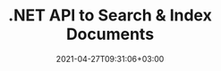 ---
############################# Static ############################
layout: "product"
date: 2021-04-27T09:31:06+03:00
draft: false

product: "Search"
product_tag: "search"
platform: ".NET"
platform_tag: "net"

############################# Head ############################
head_title: "C# .NET Text Search & Indexing API for Word Excel PDF Email HTML"
head_description: "C# .NET text searching API to smartly index & retrieve data from PDF, Microsoft Office Word, Excel, presentations, OneNote, Email, ZIP, EPUB & web files."

############################# Header ############################
title: ".NET API to Search & Index Documents"
description: "‎API to Index Data & Perform Text Search in all Popular Document Formats using .NET Applications."
button:
    enable: true

############################# SubMenu ############################
submenu:
    enable: true
    
    left:
        img_alt: "GroupDocs.Search for .NET"
        image: "https://www.groupdocs.cloud/templates/groupdocs/images/product-logos/groupdocs-search-net.png"
        product: "GroupDocs.Search"
        platform: ".NET"

    middle:
        button:
            # button loop
            - link: "#overview"
              text: "Overview"

            # button loop
            - link: "#features"
              text: "Features"

            # button loop
            - link: "#support"
              text: "Support"

            # button loop
            - link: "https://products.groupdocs.app/search"
              text: "Live Demo"

            # button loop
            - link: "https://purchase.groupdocs.com/pricing/search/net"
              text: "Pricing"

    right:
        link_download: "https://downloads.groupdocs.com/search"
        link_learn: "https://docs.groupdocs.com/search/net/"
        link_buy: "https://purchase.groupdocs.com"

############################# Overview ############################
overview:
    enable: true
    content: |
      GroupDocs.Search for .NET is a document and text search API for business applications developed in C#, ASP.NET and other .NET technologies. This .NET API supports basic to advanced search features, e.g., creation and merging of multiple indexes, searching through indexes using Simple, Boolean, Fuzzy, Regular Expression (regex) and other query types to fetch your required data, from files, documents and emails, through smart search. If you want to build a fast, reliable, smart and feature-rich search application for your end-users, supporting all popular file formats, GroupDocs.Search for .NET is all that you need.
    tabs:
      enable: true
      
      ## TAB ONE ##
      tab_one:
        description: |
          Following is an overview of GroupDocs.Search for .NET:
      
        left:
          enable: true
          icon: "fas fa-search"
          title: "Indexing"
          content: |
            * Create & Manage
            * Merge Multiple Indexes
            * Multi-Threading Async Indexing
            * Compact Indexing
            * Archived Files Indexing
        
        right:
          enable: true
          icon: "fas fa-search-plus"
          title: "Advanced Search & Search Queries"
          content: |
            * Fuzzy Search
            * Synonym Search
            * Email Search
            * Handling of Homophonic Terms
            * Searching Protected Files
            * Simple
            * Wild Card
            * Regular Expression (Regex)
            * Faceted & Boolean
            * Case Sensitive
      
      ## TAB TWO ##
      tab_two:
        description: |
          GroupDocs.Search for .NET supports following [document file formats](https://docs.groupdocs.com/search/net/supported-document-formats/):

        left:
          enable: true
          table:
            # table loop
            - title: "Microsoft Office Formats"
              content: |
                * **Word**: DOC, DOCX, DOCM, DOT, DOTX, DOTM
                * **Excel**: XLS, XLSX, XLSM, XLT, XLTX, XLTM, XLSB, XLA, XLAM, CSV, TSV
                * **PowerPoint**: PPT, PPTX, POT, POTX, PPS, PPSX, PPTM, PPSM, POTM
                * **Project**: MPP
                * **Diagram**: VSD, VSS
                * **Microsoft Compiled HTML**: CHM
                * **OneNote**: ONE

        right:
          enable: true
          table:
            # table loop
            - title: "OpenDocument & Other Formats"
              content: |
                * **Portable Document Format**: PDF
                * **OpenDocument**: ODT, OTT, ODS, OTS, ODP
                * **Email**: PST, OST, MSG, EML, EMLX
                * **Web File Formats**: XML, HTM, HTML, XHTML, MHT, MHTML
                * **Audio**: MP3, WAV
                * **Video**: AVI, MOV, QT, FLV, ASF
                * **Text**: TXT
                * **Rich Text Format**: RTF
                * **Markdown Documentation File**: MD
                * **Images**: BMP, GIF, JP2, PNG, WEBP, TIFF, EMF, WMF, JPG, PSD
                * **Others**: TORRENT, ZIP, DCM, DJVU, EPUB, FB2

      ## TAB THREE ##
      tab_three:
        description: |
          GroupDocs.Search for .NET supports following Operating Systems, Frameworks & Package Managers:‎
        
        left:
          enable: true
          table:
            # table loop
            - icon: "fab fa-windows"
              title: "Operating Systems"
              content: |
                * Windows Desktop
                * Windows Server
                * Windows Azure
                * Linux

            # table loop
            - icon: "fas fa-code"
              title: "Supported Frameworks"
              content: |
                * .NET Framework 2.0 or higher
                * Mono Framework 1.2 or higher
                * .NET Standard 2.0
                * .NET Core 2.0
                * .NET Core 2.1

        right:
          enable: true
          table:
            # table loop
            - icon: "fas fa-box"
              title: "Package Manager"
              content: |
                * NuGet

            # table loop
            - icon: "fas fa-tools"
              title: "Development Environments"
              content: |
                * Microsoft Visual Studio
                * Xamarin.Android
                * Xamarin.IOS
                * Xamarin.Mac
                * MonoDevelop

############################# Features ############################
features:
    enable: true
    title: "GroupDocs.Search for .NET Features"

    feature:
      # feature loop
      - icon: "fas fa-copy"
        content: "Create Index in Memory or on Disk & Perform Multi-threaded Indexing & Merging"

      # feature loop
      - icon: "fas fa-eye"
        content: "Prevent Indexing for Already Indexed Files or with a Specific String in its Name"

      # feature loop
      - icon: "fas fa-bolt"
        content: "View Progress Percentage of Index Creation and Updation & Get Search Report"
      
      # feature loop
      - icon: "fas fa-file-powerpoint"
        content: "Faster Indexing by Excluding Specific Words & Index Status Notification for Recently Processed Files"

      # feature loop
      - icon: "fas fa-code"
        content: "Index ZIP Archives within ZIP Archives & Get List of Indexed Files contained in an Archive"

      # feature loop
      - icon: "fas fa-cloud"
        content: "Use List or Import to Replace Characters during Indexing & Export them to a File"

      # feature loop
      - icon: "fas fa-remove-format"
        content: "Index & Search Password Protected Files & Compact Indexing to Save Disk Space"

      # feature loop
      - icon: "fas fa-comment-slash"
        content: "Extract Text from Index or Source File & Automatically Save Text File Encoding in Index‎"

      # feature loop
      - icon: "fas fa-location-arrow"
        content: "Add Arbitrary Additional Fields to each Document during Indexing"

      # feature loop
      - icon: "fas fa-border-all"
        content: "Set up Document Filtering in Search Results"

      # feature loop
      - icon: "fas fa-wrench"
        content: "Handle Typing Mistakes through Fuzzy Search, Set Similarity Level in Fuzzy Search & Display Best Results Only"

      # feature loop
      - icon: "fas fa-columns"
        content: "Index Documents from Streams and Data Structures"

      # feature loop
      - icon: "fas fa-file-word"
        content: "Search Complete Phrase with Stop Words and Combine Faceted Search with Boolean Search"

      # feature loop
      - icon: "fas fa-envelope"
        content: "Search based on Homophonic Terms, Synonyms, Date Range, Wild Cards & Case Sensitivity"

      # feature loop
      - icon: "fas fa-print"
        content: "Index & Search Emails from Outlook & Browse using Aspose.Email API"

      # feature loop
      - icon: "fas fa-file-archive"
        content: "Supports Spell Check & Wild Cards in Search Queries & Skip Special Characters in Search Phrases"

      # feature loop
      - icon: "fas fa-lock"
        content: "Limit Results for Each Term in Search Query as well as for All Results"

      # feature loop
      - icon: "fas fa-file-code"
        content: "Extract HTML Text to a File & Generate URL to Navigate HTML-Formatted Search Results"
      
      # feature loop
      - icon: "fas fa-fill-drip"
        content: "Combine Multiple Queries into Single Object Tree"

      # feature loop
      - icon: "fas fa-file-excel"
        content: "Alert User for Non-Supportive Settings & Auto-Index Reload in case of Indexing Error"

      # feature loop
      - icon: "fas fa-heading"
        content: "Enable Exact Number of Occurrences for each Found Word to Offer Alternative Word Suggestions in case of Misspelling"

      # feature loop
      - icon: "fas fa-project-diagram"
        content: "Add Text Attributes to Indexed Documents without Re-indexing"

      # feature loop
      - icon: "fas fa-cube"
        content: "Perform Indexing and Searching Operations Based on Characters"

      # feature loop
      - icon: "fab fa-uncharted"
        content: "Index Metadata of Non-Textual Document Formats"

    more_feature:
      # more_feature_loop
      - title: "Indexing & Search"
        content: |
          GroupDocs.Search for .NET API frequently uses index in order to perform search. Indexes are used to collect, parse or store data for fast and accurate searching.

          * **Create Index**: Create Index folder and add/index documents to that folder.
          * **Load Index**: Load an existing Index.
          * **Add Documents to Index**: Add documents to existing Index, asynchronously.
          * **Update Index**: Update existing Index, whenever a document is modified, added or deleted. This keeps search results up to date.

          ```cs
          // Create index
          Index  index = new Index(@"c:\MyIndex");
          // Add documents to index
          index.AddToIndex(@"c:\MyDocuments");
          // Search in index
          SearchResults searchResults =  index.Search("searchTerm");
          ```
      # more_feature_loop
      - title: "Merge Multiple Indices to Improve Search Efficiency"
        content: "GroupDocs.Search for .NET is able to merge multiple indices into a singular index. If an index is frequently updated, it has several delta indices, but this approach reduces search performance. GroupDocs.Search for .NET API merges all delta indices into one consolidated index. The primary merged index will contain all the information from the merged delta indices; however, the delta indices will remain unchanged. This approach used by our API considerably improves the search efficiency. Index merging feature, provides numerous functionalities to tweak to further tweak this process.‎"

      # more_feature_loop
      - title: "Store Text in Index to Generate HTML Markup"
        content: "GroupDocs.Search for .NET can cache text of indexed documents in an index. This cached text is then used to rapidly generate HTML markup by highlighting search results. This approach is lot faster than extracting text directly from files. Retrieving text from cache will be available even if the source files are no longer available. The cached text can be stored by applying various compression levels to occupy lesser disk space and faster indexing time."

      # more_feature_loop
      - title: "Get Related Documents by Fuzzy & Regex Search"
        content: "When you perform Fuzzy or Regex search, you can get the list of documents that exactly matches your provided input. However, you will also get a list of documents that contain words or terms similar to your input. For example, if using GroupDocs.Search for .NET, you perform fuzzy search for query “cost”, you will get documents containing word “cost” and documents containing similar words such as “coat”. The results will be dependent on what level of fuzziness you have configured using this API."

      # more_feature_loop
      - title: "Recognize Search Queries of Different Keyboard Layout"
        content: "GroupDocs.Search for .Net can recognize search queries written in a language that does not match your keyboard layout. Currently, this .NET API can successfully recognize 88 languages and 164 different keyboard layouts."

      # more_feature_loop
      - title: "Search Using Morphological Word Form"
        content: "GroupDocs.Search for .NET API allows you to search for various word forms. For example, for a noun you can search for its singular and plural forms. For a verb, you can search for all forms of that verb. You can also search for root, third-person singular, simple past and various other forms. For languages other than English, you can implement customized word forms."

############################# Support ############################
support:
    enable: true

############################# Solutions ############################
solutions:
    enable: true
    title: "GroupDocs.Search offers document viewing APIs for other popular development environments"

    solution:
        # solution loop
        - img_alt: "GroupDocs.Search for Java"
          image: "https://www.groupdocs.cloud/templates/groupdocs/images/product-logos/groupdocs-search-java.png"
          product: "GroupDocs.Search"
          platform: "Java"
          link: "/search/java"

############################# Back to top ###############################
back_to_top:
  enable: true
---